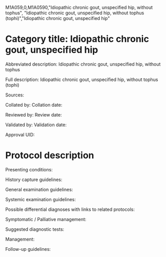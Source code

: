 M1A059,0,M1A0590,"Idiopathic chronic gout, unspecified hip, without tophus", "Idiopathic chronic gout, unspecified hip, without tophus (tophi)","Idiopathic chronic gout, unspecified hip"
# Category title: Idiopathic chronic gout, unspecified hip

Abbreviated description: Idiopathic chronic gout, unspecified hip, without tophus

Full description: Idiopathic chronic gout, unspecified hip, without tophus (tophi)

Sources:

Collated by:
Collation date:

Reviewed by:
Review date:

Validated by:
Validation date:

Approval UID:

# Protocol description

Presenting conditions:

History capture guidelines:

General examination guidelines:

Systemic examination guidelines:

Possible differential diagnoses with links to related protocols:

Symptomatic / Palliative management:

Suggested diagnostic tests:

Management:

Follow-up guidelines:
